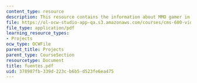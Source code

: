 ```yaml
---
content_type: resource
description: This resource contains the information about MMO gamer in this course.
file: https://ol-ocw-studio-app-qa.s3.amazonaws.com/courses/cms-600-videogame-theory-and-analysis-fall-2007/378987fb339d223cb6b5d523fe6ea475_fuentes.pdf
file_type: application/pdf
learning_resource_types:
- Projects
ocw_type: OCWFile
parent_title: Projects
parent_type: CourseSection
resourcetype: Document
title: fuentes.pdf
uid: 378987fb-339d-223c-b6b5-d523fe6ea475
---
```

